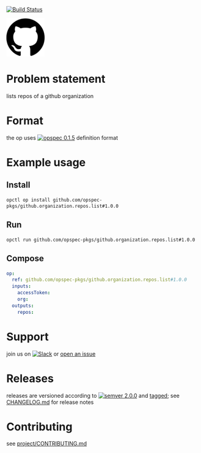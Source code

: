 [![Build Status](https://travis-ci.org/opspec-pkgs/github.organization.repos.list.svg?branch=master)](https://travis-ci.org/opspec-pkgs/github.organization.repos.list)

<img src="icon.svg" alt="icon" height="100px">

# Problem statement

lists repos of a github organization

# Format

the op uses [![opspec 0.1.5](https://img.shields.io/badge/opspec-0.1.5-brightgreen.svg?colorA=6b6b6b&colorB=fc16be)](https://opspec.io/0.1.5) definition format

# Example usage

## Install

```shell
opctl op install github.com/opspec-pkgs/github.organization.repos.list#1.0.0
```

## Run

```
opctl run github.com/opspec-pkgs/github.organization.repos.list#1.0.0
```

## Compose

```yaml
op:
  ref: github.com/opspec-pkgs/github.organization.repos.list#1.0.0
  inputs:
    accessToken:
    org:
  outputs:
    repos:
```

# Support

join us on
[![Slack](https://opctl-slackin.herokuapp.com/badge.svg)](https://opctl-slackin.herokuapp.com/)
or
[open an issue](https://github.com/opspec-pkgs/github.organization.repos.list/issues)

# Releases

releases are versioned according to
[![semver 2.0.0](https://img.shields.io/badge/semver-2.0.0-brightgreen.svg)](http://semver.org/spec/v2.0.0.html)
and [tagged](https://git-scm.com/book/en/v2/Git-Basics-Tagging); see
[CHANGELOG.md](CHANGELOG.md) for release notes

# Contributing

see
[project/CONTRIBUTING.md](https://github.com/opspec-pkgs/project/blob/master/CONTRIBUTING.md)
